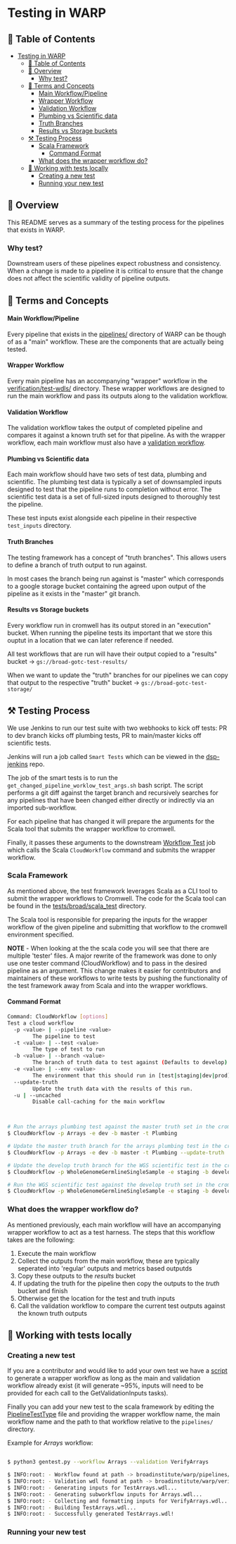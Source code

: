 # Testing in WARP

## :book: Table of Contents

- [Testing in WARP](#testing-in-warp)
  - [:book: Table of Contents](#book-table-of-contents)
  - [:dna: Overview](#dna-overview)
    - [Why test?](#why-test)
  - [:page_with_curl: Terms and Concepts](#page_with_curl-terms-and-concepts)
      - [Main Workflow/Pipeline](#main-workflowpipeline)
      - [Wrapper Workflow](#wrapper-workflow)
      - [Validation Workflow](#validation-workflow)
      - [Plumbing vs Scientific data](#plumbing-vs-scientific-data)
      - [Truth Branches](#truth-branches)
      - [Results vs Storage buckets](#results-vs-storage-buckets)
  - [:hammer_and_pick: Testing Process](#hammer_and_pick-testing-process)
    - [Scala Framework](#scala-framework)
      - [Command Format](#command-format)
    - [What does the wrapper workflow do?](#what-does-the-wrapper-workflow-do)
  - [:mag_right: Working with tests locally](#mag_right-working-with-tests-locally)
    - [Creating a new test](#creating-a-new-test)
    - [Running your new test](#running-your-new-test)

## :dna: Overview 

This README serves as a summary of the testing process for the pipelines that exists in WARP.

### Why test?

Downstream users of these pipelines expect robustness and consistency. When a change is made to a pipeline it is critical to ensure that the change does not affect the scientific validity of pipeline outputs.

## :page_with_curl: Terms and Concepts

#### Main Workflow/Pipeline

Every pipeline that exists in the [pipelines/](../pipelines/) directory of WARP can be though of as a "main" workflow. These are the components that are actually being tested. 

#### Wrapper Workflow

Every main pipeline has an accompanying "wrapper" workflow in the [verification/test-wdls/](../verification/test-wdls/) directory. These wrapper workflows are designed to run the main workflow and pass its outputs along to the validation workflow.

#### Validation Workflow

The validation workflow takes the output of completed pipeline and compares it against a known truth set for that pipeline. As with the wrapper workflow, each main workflow must also have a [validation workflow](../verification/).

#### Plumbing vs Scientific data

Each main workflow should have two sets of test data, plumbing and scientific. The plumbing test data is typically a set of downsampled inputs designed to test that the pipeline runs to completion without error. The scientific test data is a set of full-sized inputs designed to thoroughly test the pipeline.

These test inputs exist alongside each pipeline in their respective `test_inputs` directory.

#### Truth Branches

The testing framework has a concept of "truth branches". This allows users to define a branch of truth output to run against.

In most cases the branch being run against is "master" which corresponds to a google storage bucket containing the agreed upon output of the pipeline as it exists in the "master" git branch.

#### Results vs Storage buckets

Every workflow run in cromwell has its output stored in an "execution" bucket. When running the pipeline tests its important that we store this ouptut in a location that we can later reference if needed.

All test workflows that are run will have their output copied to a "results" bucket -> `gs://broad-gotc-test-results/`

When we want to update the "truth" branches for our pipelines we can copy that output to the respective "truth" bucket -> `gs://broad-gotc-test-storage/`

## :hammer_and_pick: Testing Process

We use Jenkins to run our test suite with two webhooks to kick off tests: PR to dev branch kicks off plumbing tests, PR to main/master kicks off scientific tests.

Jenkins will run a job called `Smart Tests` which can be viewed in the [dsp-jenkins](https://github.com/broadinstitute/dsp-jenkins/blob/master/jobs/gotc-jenkins/WarpSmartTestJob.groovy) repo.

The job of the smart tests is to run the `get_changed_pipeline_worklow_test_args.sh` bash script. The script performs a git diff against the target branch and recursively searches for any pipelines that have been changed either directly or indirectly via an imported sub-workflow.

For each pipeline that has changed it will prepare the arguments for the Scala tool that submits the wrapper workflow to cromwell.

Finally, it passes these arguments to the downstream [Workflow Test](https://github.com/broadinstitute/dsp-jenkins/blob/master/jobs/gotc-jenkins/WarpWorkflowTestsJob.groovy) job which calls the Scala `CloudWorkflow` command and submits the wrapper workflow.

### Scala Framework

As mentioned above, the test framework leverages Scala as a CLI tool to submit the wrapper workflows to Cromwell. The code for the Scala tool can be found in the [tests/broad/scala_test](../tests/broad/scala_test/) directory.

The Scala tool is responsible for preparing the inputs for the wrapper workflow of the given pipeline and submitting that workflow to the cromwell environment specified.

**NOTE** - When looking at the the scala code you will see that there are multiple 'tester' files. A major rewrite of the framework was done to only use one tester command (CloudWorkflow) and to pass in the desired pipeline as an argument. This change makes it easier for contributors and maintainers of these workflows to write tests by pushing the functionality of the test framework away from Scala and into the wrapper workflows.

#### Command Format

```bash
Command: CloudWorkflow [options]
Test a cloud workflow
  -p <value> | --pipeline <value>
        The pipeline to test
  -t <value> | --test <value>
        The type of test to run
  -b <value> | --branch <value>
        The branch of truth data to test against (Defaults to develop)
  -e <value> | --env <value>
        The environment that this should run in [test|staging|dev|prod]
  --update-truth
        Update the truth data with the results of this run.
  -u | --uncached
        Disable call-caching for the main workflow



# Run the arrays plumbing test against the master truth set in the cromwell dev environment
$ CloudWorkflow -p Arrays -e dev -b master -t Plumbing

# Update the master truth branch for the arrays plumbing test in the cromwell dev environment
$ CloudWorkflow -p Arrays -e dev -b master -t Plumbing --update-truth

# Update the develop truth branch for the WGS scientific test in the cromwell staging environment
$ CloudWorkflow -p WholeGenomeGermlineSingleSample -e staging -b develop -t Scientific --update-truth

# Run the WGS scientific test against the develop truth set in the cromwell staging environment
$ CloudWorkflow -p WholeGenomeGermlineSingleSample -e staging -b develop -t Scientific 
```

### What does the wrapper workflow do?

As mentioned previously, each main workflow will have an accompanying wrapper workflow to act as a test harness. The steps that this workflow takes are the following:

1. Execute the main workflow
2. Collect the outputs from the main workflow, these are typically seperated into 'regular' outputs and metrics based outputds
3. Copy these outputs to the *results* bucket
4. If updating the truth for the pipeline then copy the outputs to the *truth* bucket and finish
5. Otherwise get the location for the test and truth inputs
6. Call the validation workflow to compare the current test outputs against the known truth outputs

## :mag_right: Working with tests locally

### Creating a new test

If you are a contributor and would like to add your own test we have a [script](../verification/test-wdls/scripts/) to generate a wrapper workflow as long as the main and validation workflow already exist (it will generate ~95%, inputs will need to be provided for each call to the GetValidationInputs tasks).

Finally you can add your new test to the scala framework by editing the [PipelineTestType](../tests/broad/scala_test/src/main/scala/org/broadinstitute/dsp/pipelines/commandline/PipelineTestType.scala) file and providing the wrapper workflow name, the main workflow name and the path to that workflow relative to the `pipelines/` directory.

Example for *Arrays* workflow:

```bash

$ python3 gentest.py --workflow Arrays --validation VerifyArrays

$ INFO:root: - Workflow found at path -> broadinstitute/warp/pipelines/broad/arrays/single_sample/Arrays.wdl
$ INFO:root: - Validation wdl found at path -> broadinstitute/warp/verification/VerifyArrays.wdl
$ INFO:root: - Generating inputs for TestArrays.wdl...
$ INFO:root: - Generating subworkflow inputs for Arrays.wdl...
$ INFO:root: - Collecting and formatting inputs for VerifyArrays.wdl...
$ INFO:root: - Building TestArrays.wdl...
$ INFO:root: - Successfully generated TestArrays.wdl!
```

### Running your new test

